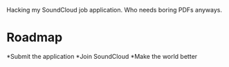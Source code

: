Hacking my SoundCloud job application. Who needs boring PDFs anyways.

Roadmap
======================

*Submit the application
*Join SoundCloud
*Make the world better
